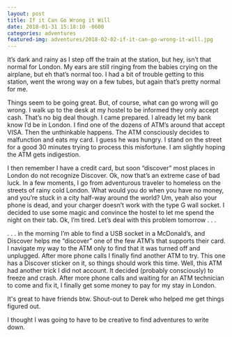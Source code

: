 ```yaml
---
layout: post
title: If it Can Go Wrong it Will
date: 2018-01-31 15:18:10 -0600
categories: adventures
featured-img: adventures/2018-02-02-if-it-can-go-wrong-it-will.jpg
---
```


It’s dark and rainy as I step off the train at the station, but hey, isn’t that normal for London. My ears are still ringing from the babies crying on the airplane, but eh that’s normal too. I had a bit of trouble getting to this station, went the wrong way on a few tubes, but again that’s pretty normal for me.

Things seem to be going great. But, of course, what can go wrong will go wrong. I walk up to the desk at my hostel to be informed they only accept cash. That’s no big deal though. I came prepared. I already let my bank know I’d be in London. I find one of the dozens of ATM’s around that accept VISA. Then the unthinkable happens. The ATM consciously decides to malfunction and eats my card. I guess he was hungry. I stand on the street for a good 30 minutes trying to process this misfortune. I am slightly hoping the ATM gets indigestion.

I then remember I have a credit card, but soon “discover” most places in London do not recognize Discover. Ok, now that’s an extreme case of bad luck. In a few moments, I go from adventurous traveler to homeless on the streets of rainy cold London. What would you do when you have no money, and you’re stuck in a city half-way around the world? Um, yeah also your phone is dead, and your charger doesn’t work with the type G wall socket. I decided to use some magic and convince the hostel to let me spend the night on their tab. Ok, I’m tired. Let’s deal with this problem tomorrow . . .

. . . in the morning I’m able to find a USB socket in a McDonald’s, and Discover helps me “discover” one of the few ATM’s that supports their card. I navigate my way to the ATM only to find that it was turned off and unplugged. After more phone calls I finally find another ATM to try. This one has a Discover sticker on it, so things should work this time. Well, this ATM had another trick I did not account. It decided (probably consciously) to freeze and crash. After more phone calls and waiting for an ATM technician to come and fix it, I finally get some money to pay for my stay in London.

It's great to have friends btw. Shout-out to Derek who helped me get things figured out.

I thought I was going to have to be creative to find adventures to write down.
